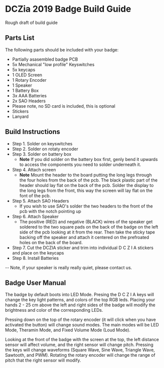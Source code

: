 # DCZia 2019 Badge Build Guide

Rough draft of build guide

## Parts List

The following parts should be included with your badge:

- Partially asasembled badge PCB
- 5x Mechanical "low profile" Keyswitches
- 5x keycaps
- 1 OLED Screen
- 1 Rotary Encoder
- 1 Speaker
- 1 Battery Box
- 3x AAA Batteries
- 2x SAO Headers
- Please note, no SD card is included, this is optional
- Stickers
- Lanyard

## Build Instructions

- Step 1. Solder on keyswitches
- Step 2. Solder on rotaty encoder
- Step 3. Solder on battery box
  - **Note** If you did solder on the battery box first, genly bend it upwards to access the components you need to solder underneath it.
- Step 4. Attach screen
  - **Note** Mount the header to the board putting the long legs through the four holes from the back of the pcb. The black plastic part of the header should lay flat on the back of the pcb. Solder the display to the long legs from the front, this way the screen will lay flat on the font of the pcb.
- Step 5. Attach SAO Headers
  - If you wish to use SAO's solder the two headers to the front of the pcb with the notch pointing up
- Step 6. Attach Speaker
  - The positive (RED) and negative (BLACK) wires of the speaker get soldered to the two square pads on the back of the badge on the left side of the pcb looking at it from the rear. Then take the sticky tape backing off the speaker and attach it centered on the prefroated holes on the back of the board.
- Step 7. Cut the DCZIA sticker and trim into individual D C Z I A stickers and place on the keycaps
- Step 8. Install Batteries

-- Note, if your speaker is really really quiet, please contact us.

## Badge User Manual

The badge by default boots into LED Mode. Presing the D C Z I A keys will change the key light patterns, and colors of the top RGB leds. Placing your hands 2 - 25 cm above the left and right sides of the badge will modify the brightness and color of the corresponding LEDs.

Pressing down on the top of the rotary encoder (it will click when you have activated the button) will change sound modes. The main modes will be LED Mode, Theramin Mode, and Fixed Volume Mode (Loud Mode). 

Looking at the front of the badge with the screen at the top, the left distance sensor will affect volume, and the right sensor will change pitch. Pressing the keys will change waveforms (Square Wave, Sine Wave, Triangle Wave, Sawtooth, and PWM). Rotating the rotary encoder will change the range of pitch that the right sensor will modify. 
